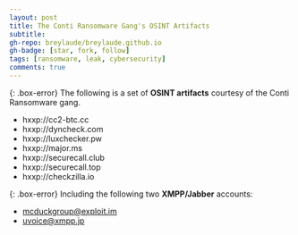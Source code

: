```yaml
---
layout: post
title: The Conti Ransomware Gang's OSINT Artifacts
subtitle: 
gh-repo: breylaude/breylaude.github.io
gh-badge: [star, fork, follow]
tags: [ransomware, leak, cybersecurity]
comments: true
---
```


{: .box-error}
The following is a set of **OSINT artifacts** courtesy of the Conti Ransomware gang.

- hxxp://cc2-btc.cc
- hxxp://dyncheck.com
- hxxp://luxchecker.pw
- hxxp://major.ms
- hxxp://securecall.club
- hxxp://securecall.top
- hxxp://checkzilla.io

{: .box-error}
Including the following two **XMPP/Jabber** accounts:

- mcduckgroup@exploit.im
- uvoice@xmpp.jp

